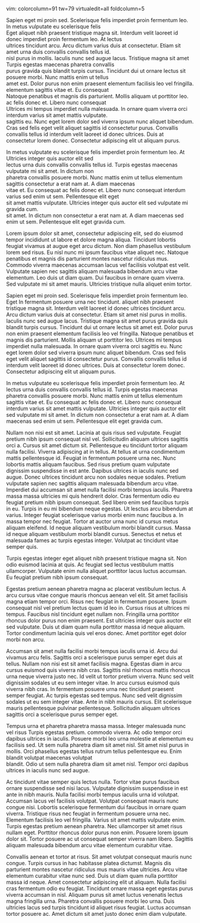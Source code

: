 vim: colorcolumn=91 tw=79 virtualedit=all foldcolumn=5
                                                                                     
Sapien eget mi proin sed. Scelerisque felis imperdiet proin fermentum leo.                In metus vulputate eu scelerisque felis    
Eget aliquet nibh praesent tristique magna sit. Interdum velit laoreet id donec           imperdiet proin fermentum leo. At lectus   
ultrices tincidunt arcu. Arcu dictum varius duis at consectetur. Etiam sit amet           urna duis convallis convallis tellus id.   
nisl purus in mollis. Iaculis nunc sed augue lacus. Tristique magna sit amet              Turpis egestas maecenas pharetra convallis     
purus gravida quis blandit turpis cursus.  Tincidunt dui ut ornare lectus sit             posuere morbi. Nunc mattis enim ut tellus      
amet est.  Dolor purus non enim praesent elementum facilisis leo vel fringilla.           elementum sagittis vitae et. Eu consequat      
Natoque penatibus et magnis dis parturient. Mollis aliquam ut porttitor leo.              ac felis donec et. Libero nunc consequat       
Ultrices mi tempus imperdiet nulla malesuada. In ornare quam viverra orci                 interdum varius sit amet mattis vulputate.     
sagittis eu. Nunc eget lorem dolor sed viverra ipsum nunc aliquet bibendum.                   
Cras sed felis eget velit aliquet sagittis id consectetur purus. Convallis                    
convallis tellus id interdum velit laoreet id donec ultrices. Duis at                         
consectetur lorem donec.  Consectetur adipiscing elit ut aliquam purus.                                                                  
                                                                                                                                         
                                                                                                                                         
In metus vulputate eu scelerisque felis imperdiet proin fermentum leo. At                 Ultricies integer quis auctor elit sed         
lectus urna duis convallis convallis tellus id. Turpis egestas maecenas                   vulputate mi sit amet. In dictum non           
pharetra convallis posuere morbi. Nunc mattis enim ut tellus elementum sagittis           consectetur a erat nam at. A diam maecenas     
vitae et. Eu consequat ac felis donec et. Libero nunc consequat interdum varius           sed enim ut sem.  Pellentesque elit eget       
sit amet mattis vulputate. Ultricies integer quis auctor elit sed vulputate mi            gravida cum.                                   
sit amet. In dictum non consectetur a erat nam at. A diam maecenas sed enim ut
sem.  Pellentesque elit eget gravida cum.



Lorem ipsum dolor sit amet, consectetur adipiscing elit, sed do eiusmod tempor
incididunt ut labore et dolore magna aliqua. Tincidunt lobortis feugiat vivamus
at augue eget arcu dictum.  Non diam phasellus vestibulum lorem sed risus. Eu
nisl nunc mi ipsum faucibus vitae aliquet nec.  Natoque penatibus et magnis dis
parturient montes nascetur ridiculus mus. Commodo viverra maecenas accumsan
lacus vel facilisis volutpat est velit. Vulputate sapien nec sagittis aliquam
malesuada bibendum arcu vitae elementum. Leo duis ut diam quam. Dui faucibus in
ornare quam viverra. Sed vulputate mi sit amet mauris. Ultricies tristique
nulla aliquet enim tortor.

Sapien eget mi proin sed. Scelerisque felis imperdiet proin fermentum leo. Eget           In fermentum posuere urna nec tincidunt.
aliquet nibh praesent tristique magna sit. Interdum velit laoreet id donec
ultrices tincidunt arcu. Arcu dictum varius duis at consectetur. Etiam sit amet
nisl purus in mollis. Iaculis nunc sed augue lacus. Tristique magna sit amet
purus gravida quis blandit turpis cursus.  Tincidunt dui ut ornare lectus sit
amet est.  Dolor purus non enim praesent elementum facilisis leo vel fringilla.
Natoque penatibus et magnis dis parturient. Mollis aliquam ut porttitor leo.
Ultrices mi tempus imperdiet nulla malesuada. In ornare quam viverra orci
sagittis eu. Nunc eget lorem dolor sed viverra ipsum nunc aliquet bibendum.
Cras sed felis eget velit aliquet sagittis id consectetur purus. Convallis
convallis tellus id interdum velit laoreet id donec ultrices. Duis at
consectetur lorem donec.  Consectetur adipiscing elit ut aliquam purus.

In metus vulputate eu scelerisque felis imperdiet proin fermentum leo. At
lectus urna duis convallis convallis tellus id. Turpis egestas maecenas
pharetra convallis posuere morbi. Nunc mattis enim ut tellus elementum sagittis
vitae et. Eu consequat ac felis donec et. Libero nunc consequat interdum varius
sit amet mattis vulputate. Ultricies integer quis auctor elit sed vulputate mi
sit amet. In dictum non consectetur a erat nam at. A diam maecenas sed enim ut
sem.  Pellentesque elit eget gravida cum.

Nullam non nisi est sit amet. Lacinia at quis risus sed vulputate. Feugiat
pretium nibh ipsum consequat nisl vel. Sollicitudin aliquam ultrices sagittis
orci a. Cursus sit amet dictum sit.  Pellentesque eu tincidunt tortor aliquam
nulla facilisi. Viverra adipiscing at in tellus. At tellus at urna condimentum
mattis pellentesque id. Feugiat in fermentum posuere urna nec. Nunc lobortis
mattis aliquam faucibus. Sed risus pretium quam vulputate dignissim suspendisse
in est ante. Dapibus ultrices in iaculis nunc sed augue.  Donec ultrices
tincidunt arcu non sodales neque sodales. Pretium vulputate sapien nec sagittis
aliquam malesuada bibendum arcu vitae.  Imperdiet dui accumsan sit amet nulla
facilisi morbi tempus iaculis. Pharetra massa massa ultricies mi quis hendrerit
dolor. Cras fermentum odio eu feugiat pretium nibh ipsum consequat.  Sed libero
enim sed faucibus turpis in eu.  Turpis in eu mi bibendum neque egestas.  Ut
lesctus arcu bibendum at varius. Integer feugiat scelerisque varius morbi enim
nunc faucibus a. In massa tempor nec feugiat. Tortor at auctor urna nunc id
cursus metus aliquam eleifend. Id neque aliquam vestibulum morbi blandit
cursus. Massa id neque aliquam vestibulum morbi blandit cursus. Senectus et
netus et malesuada fames ac turpis egestas integer. Volutpat ac tincidunt vitae
semper quis.

Turpis egestas integer eget aliquet nibh praesent tristique magna sit. Non odio
euismod lacinia at quis. Ac feugiat sed lectus vestibulum mattis ullamcorper.
Vulputate enim nulla aliquet porttitor lacus luctus accumsan. Eu feugiat
pretium nibh ipsum consequat.

Egestas pretium aenean pharetra magna ac placerat vestibulum lectus. A arcu
cursus vitae congue mauris rhoncus aenean vel elit. Sit amet facilisis magna
etiam tempor orci. Risus nec feugiat in fermentum posuere. Ipsum consequat nisl
vel pretium lectus quam id leo in. Cursus risus at ultrices mi tempus. Faucibus
nisl tincidunt eget nullam non. Fringilla urna porttitor rhoncus dolor purus
non enim praesent. Est ultricies integer quis auctor elit sed vulputate. Duis
ut diam quam nulla porttitor massa id neque aliquam. Tortor condimentum lacinia
quis vel eros donec. Amet porttitor eget dolor morbi non arcu.

Accumsan sit amet nulla facilisi morbi tempus iaculis urna id. Arcu dui vivamus
arcu felis.  Sagittis orci a scelerisque purus semper eget duis at tellus.
Nullam non nisi est sit amet facilisis magna.  Egestas diam in arcu cursus
euismod quis viverra nibh cras.  Sagittis nisl rhoncus mattis rhoncus urna
neque viverra justo nec. Id velit ut tortor pretium viverra. Nunc sed velit
dignissim sodales ut eu sem integer vitae. In arcu cursus euismod quis viverra
nibh cras.  In fermentum posuere urna nec tincidunt praesent semper feugiat. Ac
turpis egestas sed tempus.  Nunc sed velit dignissim sodales ut eu sem integer
vitae. Ante in nibh mauris cursus.  Elit scelerisque mauris pellentesque
pulvinar pellentesque.  Sollicitudin aliquam ultrices sagittis orci a
scelerisque purus semper eget.

Tempus urna et pharetra pharetra massa massa. Integer malesuada nunc vel risus            Turpis egestas pretium.
commodo viverra.  Ac odio tempor orci dapibus ultrices in iaculis. Posuere
morbi leo urna molestie at elementum eu facilisis sed. Ut sem nulla pharetra
diam sit amet nisl. Sit amet nisl purus in mollis. Orci phasellus egestas
tellus rutrum tellus pellentesque eu. Enim blandit volutpat maecenas volutpat             
blandit. Odio ut sem nulla pharetra diam sit amet nisl. Tempor orci dapibus
ultrices in iaculis nunc sed augue.

Ac tincidunt vitae semper quis lectus nulla. Tortor vitae purus faucibus ornare
suspendisse sed nisi lacus. Vulputate dignissim suspendisse in est ante in nibh
mauris. Nulla facilisi morbi tempus iaculis urna id volutpat. Accumsan lacus
vel facilisis volutpat.  Volutpat consequat mauris nunc congue nisi. Lobortis
scelerisque fermentum dui faucibus in ornare quam viverra.  Tristique risus nec
feugiat in fermentum posuere urna nec. Elementum facilisis leo vel fringilla.
Varius sit amet mattis vulputate enim. Turpis egestas pretium aenean pharetra.
Nec ullamcorper sit amet risus nullam eget.  Porttitor rhoncus dolor purus non
enim. Posuere lorem ipsum dolor sit. Tortor posuere ac ut consequat semper
viverra nam libero. Sagittis aliquam malesuada bibendum arcu vitae elementum
curabitur vitae.

Convallis aenean et tortor at risus. Sit amet volutpat consequat mauris nunc
congue. Turpis cursus in hac habitasse platea dictumst.  Magnis dis parturient
montes nascetur ridiculus mus mauris vitae ultricies. Arcu vitae elementum
curabitur vitae nunc sed. Duis ut diam quam nulla porttitor massa id neque.
Amet consectetur adipiscing elit ut aliquam.  Nulla facilisi cras fermentum
odio eu feugiat.  Tincidunt ornare massa eget egestas purus viverra accumsan in
nisl.  Aliquam purus sit amet luctus venenatis lectus magna fringilla urna.
Pharetra convallis posuere morbi leo urna. Duis ultricies lacus sed turpis
tincidunt id aliquet risus feugiat. Luctus accumsan tortor posuere ac. Amet
dictum sit amet justo donec enim diam vulputate.
